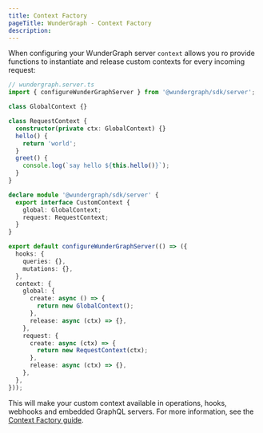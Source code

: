 ```yaml
---
title: Context Factory
pageTitle: WunderGraph - Context Factory
description:
---
```


When configuring your WunderGraph server `context` allows you ro provide functions
to instantiate and release custom contexts for every incoming request:

```typescript
// wundergraph.server.ts
import { configureWunderGraphServer } from '@wundergraph/sdk/server';

class GlobalContext {}

class RequestContext {
  constructor(private ctx: GlobalContext) {}
  hello() {
    return 'world';
  }
  greet() {
    console.log(`say hello ${this.hello()}`);
  }
}

declare module '@wundergraph/sdk/server' {
  export interface CustomContext {
    global: GlobalContext;
    request: RequestContext;
  }
}

export default configureWunderGraphServer(() => ({
  hooks: {
    queries: {},
    mutations: {},
  },
  context: {
    global: {
      create: async () => {
        return new GlobalContext();
      },
      release: async (ctx) => {},
    },
    request: {
      create: async (ctx) => {
        return new RequestContext(ctx);
      },
      release: async (ctx) => {},
    },
  },
}));
```

This will make your custom context available in operations, hooks, webhooks and embedded GraphQL servers. For more information, see the [Context Factory guide](/docs/guides/context-factory).

